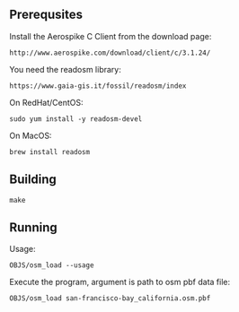 
Prerequsites
----------------------------------------------------------------

Install the Aerospike C Client from the download page:

    http://www.aerospike.com/download/client/c/3.1.24/

You need the readosm library:

    https://www.gaia-gis.it/fossil/readosm/index

On RedHat/CentOS:

    sudo yum install -y readosm-devel

On MacOS:

    brew install readosm


Building
----------------------------------------------------------------

    make
    

Running
----------------------------------------------------------------

Usage:

    OBJS/osm_load --usage

Execute the program, argument is path to osm pbf data file:

    OBJS/osm_load san-francisco-bay_california.osm.pbf
